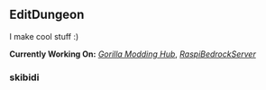 ## EditDungeon

I make cool stuff :)

**Currently Working On:** [_Gorilla Modding Hub_](https://github.com/EditDungeon/Gorilla-Modding-Hub), [_RaspiBedrockServer_](https://github.com/EditDungeon/RaspiBedrockServer)

### skibidi
